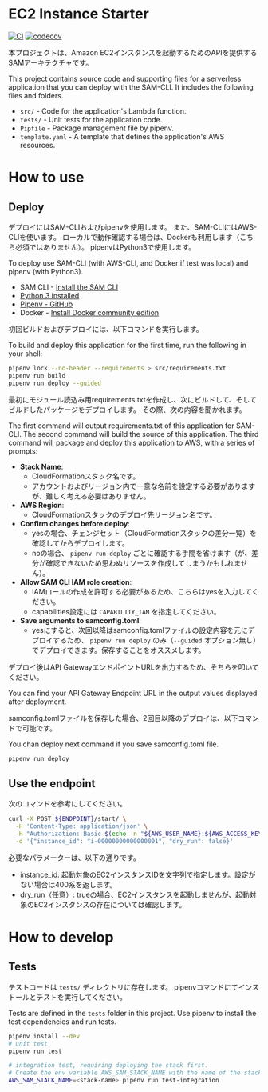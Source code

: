 # EC2 Instance Starter

[![CI](https://github.com/Morichan/ec2-instance-starter/actions/workflows/ci.yaml/badge.svg?branch=main)](https://github.com/Morichan/ec2-instance-starter/actions/workflows/ci.yaml)
[![codecov](https://codecov.io/gh/Morichan/ec2-instance-starter/branch/main/graph/badge.svg?token=UBIJ60LWSS)](https://codecov.io/gh/Morichan/ec2-instance-starter)

本プロジェクトは、Amazon EC2インスタンスを起動するためのAPIを提供するSAMアーキテクチャです。

This project contains source code and supporting files for a serverless application that you can deploy with the SAM-CLI.
It includes the following files and folders.

- `src/` - Code for the application's Lambda function.
- `tests/` - Unit tests for the application code.
- `Pipfile` - Package management file by pipenv.
- `template.yaml` - A template that defines the application's AWS resources.



# How to use

## Deploy

デプロイにはSAM-CLIおよびpipenvを使用します。
また、SAM-CLIにはAWS-CLIを使います。
ローカルで動作確認する場合は、Dockerも利用します（こちら必須ではありません）。
pipenvはPython3で使用します。

To deploy use SAM-CLI (with AWS-CLI, and Docker if test was local) and pipenv (with Python3).

- SAM CLI - [Install the SAM CLI](https://docs.aws.amazon.com/serverless-application-model/latest/developerguide/serverless-sam-cli-install.html)
- [Python 3 installed](https://www.python.org/downloads/)
- [Pipenv - GitHub](https://github.com/pypa/pipenv)
- Docker - [Install Docker community edition](https://hub.docker.com/search/?type=edition&offering=community)

初回ビルドおよびデプロイには、以下コマンドを実行します。

To build and deploy this application for the first time, run the following in your shell:

```bash
pipenv lock --no-header --requirements > src/requirements.txt
pipenv run build
pipenv run deploy --guided
```

最初にモジュール読込み用requirements.txtを作成し、次にビルドして、そしてビルドしたパッケージをデプロイします。
その際、次の内容を聞かれます。

The first command will output requirements.txt of this application for SAM-CLI.
The second command will build the source of this application.
The third command will package and deploy this application to AWS, with a series of prompts:

- **Stack Name**:
    - CloudFormationスタック名です。
    - アカウントおよびリージョン内で一意な名前を設定する必要がありますが、難しく考える必要はありません。
- **AWS Region**:
    - CloudFormationスタックのデプロイ先リージョン名です。
- **Confirm changes before deploy**:
    - yesの場合、チェンジセット（CloudFormationスタックの差分一覧）を確認してからデプロイします。
    - noの場合、 `pipenv run deploy` ごとに確認する手間を省けます（が、差分が確認できないため思わぬリソースを作成してしまうかもしれません）。
- **Allow SAM CLI IAM role creation**:
    - IAMロールの作成を許可する必要があるため、こちらはyesを入力してください。
    - capabilities設定には `CAPABILITY_IAM` を指定してください。
- **Save arguments to samconfig.toml**:
    - yesにすると、次回以降はsamconfig.tomlファイルの設定内容を元にデプロイするため、 `pipenv run deploy` のみ（`--guided` オプション無し）でデプロイできます。保存することをオススメします。

デプロイ後はAPI GatewayエンドポイントURLを出力するため、そちらを叩いてください。

You can find your API Gateway Endpoint URL in the output values displayed after deployment.

samconfig.tomlファイルを保存した場合、2回目以降のデプロイは、以下コマンドで可能です。

You chan deploy next command if you save samconfig.toml file.

```bash
pipenv run deploy
```


## Use the endpoint

次のコマンドを参考にしてください。

```bash
curl -X POST ${ENDPOINT}/start/ \
  -H 'Content-Type: application/json' \
  -H "Authorization: Basic $(echo -n "${AWS_USER_NAME}:${AWS_ACCESS_KEY_ID}" | base64)" \
  -d '{"instance_id": "i-00000000000000001", "dry_run": false}'
```

必要なパラメーターは、以下の通りです。

- instance_id: 起動対象のEC2インスタンスIDを文字列で指定します。設定がない場合は400系を返します。
- dry_run（任意）: trueの場合、EC2インスタンスを起動しませんが、起動対象のEC2インスタンスの存在については確認します。



# How to develop

## Tests

テストコードは `tests/` ディレクトリに存在します。
pipenvコマンドにてインストールとテストを実行してください。

Tests are defined in the `tests` folder in this project.
Use pipenv to install the test dependencies and run tests.

```bash
pipenv install --dev
# unit test
pipenv run test

# integration test, requiring deploying the stack first.
# Create the env variable AWS_SAM_STACK_NAME with the name of the stack we are testing
AWS_SAM_STACK_NAME=<stack-name> pipenv run test-integration
```

